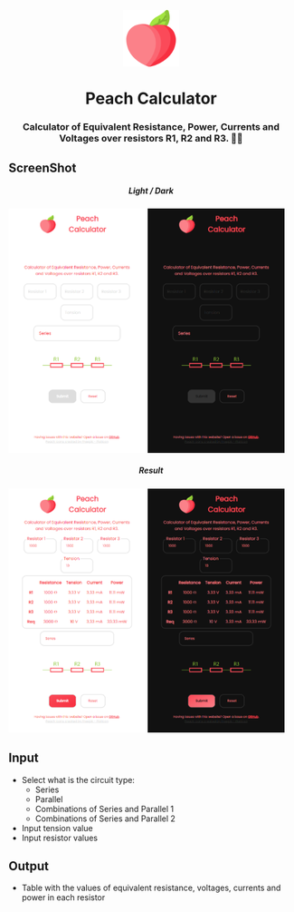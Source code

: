 <p align="center">
  <img align="center" width="100px" height="100px" src="src/logo.png">
  <h1 align="center">Peach Calculator<h3 align="center">Calculator of Equivalent Resistance, Power, Currents and Voltages over resistors R1, R2 and R3. 👨‍💻</h3>
</p>

## ScreenShot
  <h5 align="center">Light / Dark</h5>
  <img alt="Peach Light" width="48%" src="screenshots/light.png"/>
  <img alt="Peach Dark" width="48%" src="screenshots/dark.png"/>
  <h5 align="center">Result</h5>
  <img alt="Peach Light" width="48%" src="screenshots/light-result.png"/>
  <img alt="Peach Dark" width="48%" src="screenshots/dark-result.png"/>
  

## Input

- Select what is the circuit type:
  - Series
  - Parallel
  - Combinations of Series and Parallel 1
  - Combinations of Series and Parallel 2
- Input tension value
- Input resistor values

## Output

- Table with the values of equivalent resistance, voltages, currents and power in each resistor
